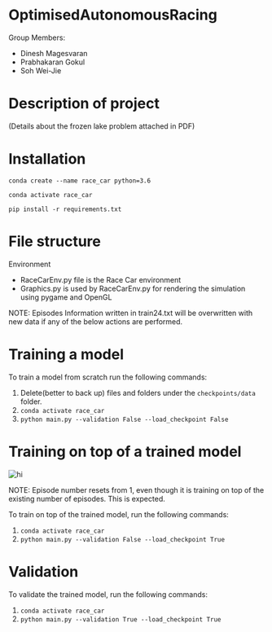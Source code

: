 # OptimisedAutonomousRacing
Group Members: 
- Dinesh Magesvaran
- Prabhakaran Gokul
- Soh Wei-Jie

# Description of project 
(Details about the frozen lake problem attached in PDF)

# Installation
```conda create --name race_car python=3.6```

```conda activate race_car```

```pip install -r requirements.txt```

# File structure
Environment
- RaceCarEnv.py file is the Race Car environment
- Graphics.py is used by RaceCarEnv.py for rendering the simulation using pygame and OpenGL

NOTE: Episodes Information written in train24.txt will be overwritten with new data if any of the below actions are performed.

# Training a model
To train a model from scratch run the following commands:
1. Delete(better to back up) files and folders under the `checkpoints/data` folder.
2. ```conda activate race_car```
3. ```python main.py --validation False --load_checkpoint False```

# Training on top of a trained model
![hi](assets/TrainingImage.png)

NOTE: Episode number resets from 1, even though it is training on top of the existing number of episodes. This is expected.

To train on top of the trained model, run the following commands:
1. ```conda activate race_car```
2. ```python main.py --validation False --load_checkpoint True```

# Validation
To validate the trained model, run the following commands:
1. ```conda activate race_car```
2. ```python main.py --validation True --load_checkpoint True```

